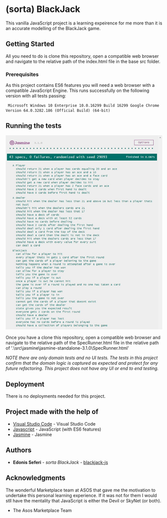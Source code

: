 # (sorta) BlackJack

This vanilla JavaScript project is a learning expeirence for me more than it is an accurate modelling of the BlackJack game.

## Getting Started

All you need to do is clone this repository, open a compatible web browser and navigate to the relative path of the index.html file in the base src folder.

### Prerequisites

As this project contains ES6 features you will need a web browser with a compatible JavaScript Engine. This runs successfully on the following version with all tests passing: 
```
 Microsoft Windows 10 Enterprise 10.0.16299 Build 16299 Google Chrome Version 64.0.3282.186 (Official Build) (64-bit)
```

## Running the tests

![alt text](images/testResults.jpg "Test results")


Once you have a clone this repository, open a compatible web browser and navigate to the relative path of the SpecRunner.html file in the relative path of '.\src\jasmine\jasmine-standalone-3.1.0\SpecRunner.html'

_NOTE there are only domain tests and no UI tests. The tests in this project confirm that the domain logic is captured as expected and protect for any future refactoring. This project does not have any UI or end to end testing._

## Deployment

There is no deployments needed for this project.

## Project made with the help of

* [Visual Studio Code](https://code.visualstudio.com/) - Visual Studio Code
* [Javascript](https://developer.mozilla.org/bm/docs/Web/JavaScript) - JavaScript (with ES6 features)
* [Jasmine](https://jasmine.github.io/) - Jasmine

## Authors

* **Edonis Seferi** - *sorta BlackJack* - [blackjack-js](https://bitbucket.org/doniseferi/blackjack-js/)


## Acknowledgments
The wonderful Marketplace team at ASOS that gave me the motivation to undertake this personal learning experience. If it was not for them I would stll have the mentality that JavaScript is either the Devil or SkyNet (or both).

* The Asos Marketplace Team